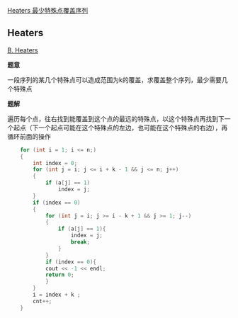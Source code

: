 [Heaters  最少特殊点覆盖序列](#Heaters)

## Heaters

[B. Heaters](https://codeforces.com/problemset/problem/1066/B)

**题意**

一段序列的某几个特殊点可以造成范围为k的覆盖，求覆盖整个序列，最少需要几个特殊点

**题解**

遍历每个点，往右找到能覆盖到这个点的最远的特殊点，以这个特殊点再找到下一个起点（下一个起点可能在这个特殊点的左边，也可能在这个特殊点的右边），再循环前面的操作

```c++
    for (int i = 1; i <= n;)
    {
        int index = 0;
        for (int j = i; j <= i + k - 1 && j <= n; j++)
        {
            if (a[j] == 1)
                index = j;
        }
        if (index == 0)
        {
            for (int j = i; j >= i - k + 1 && j >= 1; j--)
            {
                if (a[j] == 1){
                    index = j;
                    break;
                }
            }
            if (index == 0){
            cout << -1 << endl;
            return 0;
            }
        }
        i = index + k ;
        cnt++;
    }
```
